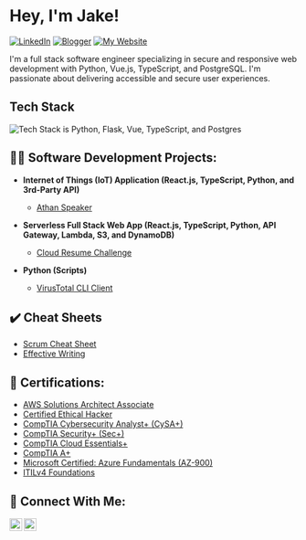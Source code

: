 <h1>Hey, I'm Jake!</h1>

[![LinkedIn](https://img.shields.io/badge/linkedin-%230077B5.svg?style=for-the-badge&logo=linkedin&logoColor=white)](https://www.linkedin.com/in/jake-espinosa/)
[![Blogger](https://img.shields.io/badge/My_Blog-FF5722?style=for-the-badge&logo=blogger&logoColor=white)](https://dev.to/jakeespinosa)
[![My Website](https://img.shields.io/badge/My_Website-gray?style=for-the-badge&color=purple)](https://www.jakeespinosa.com/)

 I'm a full stack software engineer specializing in secure and responsive web development with Python, Vue.js, TypeScript, and PostgreSQL. 
 I'm passionate about delivering accessible and secure user experiences.

<h2>Tech Stack</h2>

![Tech Stack is Python, Flask, Vue, TypeScript, and Postgres](https://skillicons.dev/icons?i=py,flask,vue,ts,postgres)

<h2>👨‍💻 Software Development Projects:</h2>

- <b>Internet of Things (IoT) Application (React.js, TypeScript, Python, and 3rd-Party API)</b>
  - [Athan Speaker](https://github.com/jakeEspinosa/athan.py)

- <b>Serverless Full Stack Web App (React.js, TypeScript, Python, API Gateway, Lambda, S3, and DynamoDB)</b>
  - [Cloud Resume Challenge](https://github.com/jakeEspinosa/cloudResumeChallenge)

- <b>Python (Scripts)</b>
  - [VirusTotal CLI Client](https://github.com/jakeEspinosa/virusTotalCLI)
 
<h2>✔️ Cheat Sheets</h2>

  - [Scrum Cheat Sheet](https://github.com/jakeEspinosa/scrumCheatSheet)
  - [Effective Writing](https://github.com/jakeEspinosa/writingCheatSheet)
  

<h2>📒 Certifications:</h2>

- [AWS Solutions Architect Associate](https://imgur.com/a/Tggmb5g)
- [Certified Ethical Hacker](https://imgur.com/a/rmBDb7J)
- [CompTIA Cybersecurity Analyst+ (CySA+)](https://imgur.com/YNcFHPs)
- [CompTIA Security+ (Sec+)](https://imgur.com/vt1CmaG)
- [CompTIA Cloud Essentials+](https://imgur.com/GkERQRO)
- [CompTIA A+](https://imgur.com/UiYtFQE)
- [Microsoft Certified: Azure Fundamentals (AZ-900)](https://imgur.com/CjBH7ME)
- [ITILv4 Foundations](https://imgur.com/A7wD6qm)

<h2>🤝 Connect With Me:</h2>

[<img align="left" alt="JakeEspinosa | LinkedIn" width="22px" src="https://cdn.jsdelivr.net/npm/simple-icons@v3/icons/linkedin.svg" />][linkedin]
[<img align="left" alt="JakeEspnosa | YouTube" width="22px" src="https://cdn.jsdelivr.net/npm/simple-icons@v3/icons/youtube.svg" />][youtube]

[linkedin]: https://linkedin.com/in/jake-espinosa
[youtube]: https://www.youtube.com/channel/UCM24A-2xJx1P6Bg46S9uR_g
